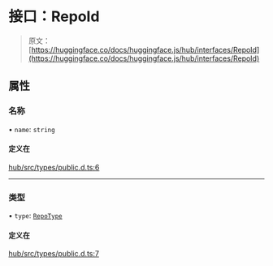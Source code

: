 # 接口：RepoId

> 原文：[https://huggingface.co/docs/huggingface.js/hub/interfaces/RepoId](https://huggingface.co/docs/huggingface.js/hub/interfaces/RepoId)

## 属性

### 名称

• `name`: `string`

#### 定义在

[hub/src/types/public.d.ts:6](https://github.com/huggingface/huggingface.js/blob/main/packages/hub/src/types/public.d.ts#L6)

* * *

### 类型

• `type`: [`RepoType`](../modules#repotype)

#### 定义在

[hub/src/types/public.d.ts:7](https://github.com/huggingface/huggingface.js/blob/main/packages/hub/src/types/public.d.ts#L7)
